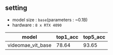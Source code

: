 ## setting
- model size : `base`(parameters : ~0.1B)
- hardware : `8 x RTX 4090`

|model|top1_acc|top5_acc|
|---|---|---|
|videomae_vit_base|78.64|93.65|